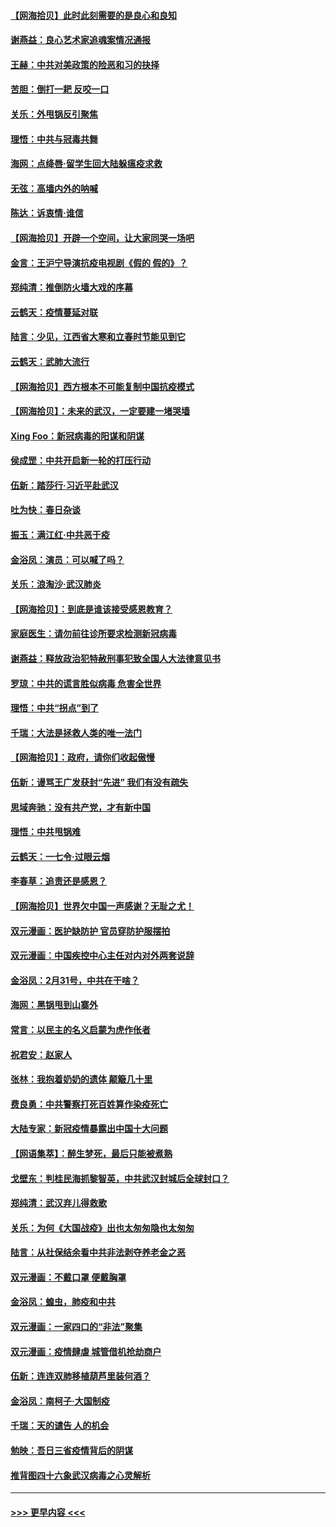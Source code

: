 #### [【网海拾贝】此时此刻需要的是良心和良知](../pages/nsc993/n11945471.md?t=03171831) 
#### [谢燕益：良心艺术家追魂案情况通报](../pages/nsc993/n11945327.md?t=03171831) 
#### [王赫：中共对美政策的险恶和习的抉择](../pages/nsc993/n11944942.md?t=03171831) 
#### [苦胆：倒打一耙 反咬一口](../pages/nsc993/n11944542.md?t=03171831) 
#### [关乐：外甩锅反引聚焦](../pages/nsc993/n11944211.md?t=03171831) 
#### [理悟：中共与冠毒共舞](../pages/nsc993/n11944197.md?t=03171831) 
#### [海网：点绛唇‧留学生回大陆躲瘟疫求救](../pages/nsc993/n11944043.md?t=03171831) 
#### [无弦：高墙内外的呐喊](../pages/nsc993/n11943684.md?t=03171831) 
#### [陈达：诉衷情·谁信](../pages/nsc993/n11942899.md?t=03171831) 
#### [【网海拾贝】开辟一个空间，让大家同哭一场吧](../pages/nsc993/n11942165.md?t=03171831) 
#### [金言：王沪宁导演抗疫电视剧《假的 假的》？](../pages/nsc993/n11941510.md?t=03171831) 
#### [郑纯清：推倒防火墙大戏的序幕](../pages/nsc993/n11940838.md?t=03171831) 
#### [云鹤天：疫情蔓延对联](../pages/nsc993/n11940579.md?t=03171831) 
#### [陆言：少见，江西省大寒和立春时节能见到它](../pages/nsc993/n11939983.md?t=03171831) 
#### [云鹤天：武肺大流行](../pages/nsc993/n11939902.md?t=03171831) 
#### [【网海拾贝】西方根本不可能复制中国抗疫模式](../pages/nsc993/n11939725.md?t=03171831) 
#### [【网海拾贝】：未来的武汉，一定要建一堵哭墙](../pages/nsc993/n11938684.md?t=03171831) 
#### [Xing Foo：新冠病毒的阳谋和阴谋](../pages/nsc993/n11936086.md?t=03171831) 
#### [侯成罡：中共开启新一轮的打压行动](../pages/nsc993/n11935730.md?t=03171831) 
#### [伍新：踏莎行‧习近平赴武汉](../pages/nsc993/n11935157.md?t=03171831) 
#### [吐为快：春日杂谈](../pages/nsc993/n11934776.md?t=03171831) 
#### [振玉：满江红‧中共恶于疫](../pages/nsc993/n11934647.md?t=03171831) 
#### [金浴凤：演员：可以喊了吗？](../pages/nsc993/n11934602.md?t=03171831) 
#### [关乐：浪淘沙·武汉肺炎](../pages/nsc993/n11931792.md?t=03171831) 
#### [【网海拾贝】：到底是谁该接受感恩教育？](../pages/nsc993/n11931552.md?t=03171831) 
#### [家庭医生：请勿前往诊所要求检测新冠病毒](../pages/nsc993/n11929190.md?t=03171831) 
#### [谢燕益：释放政治犯特赦刑事犯致全国人大法律意见书](../pages/nsc993/n11928978.md?t=03171831) 
#### [罗琼：中共的谎言胜似病毒 危害全世界](../pages/nsc993/n11922636.md?t=03171831) 
#### [理悟：中共“拐点”到了](../pages/nsc993/n11928496.md?t=03171831) 
#### [千瑞：大法是拯救人类的唯一法门](../pages/nsc993/n11927637.md?t=03171831) 
#### [【网海拾贝】：政府，请你们收起傲慢](../pages/nsc993/n11926932.md?t=03171831) 
#### [伍新：谩骂王广发获封“先进” 我们有没有疏失](../pages/nsc993/n11926101.md?t=03171831) 
#### [思域奔驰：没有共产党，才有新中国](../pages/nsc993/n11926058.md?t=03171831) 
#### [理悟：中共甩锅难](../pages/nsc993/n11925355.md?t=03171831) 
#### [云鹤天：一七令·过眼云烟](../pages/nsc993/n11925284.md?t=03171831) 
#### [李春草：追责还是感恩？](../pages/nsc993/n11925274.md?t=03171831) 
#### [【网海拾贝】世界欠中国一声感谢？无耻之尤！](../pages/nsc993/n11925239.md?t=03171831) 
#### [双元漫画：医护缺防护 官员穿防护服摆拍](../pages/nsc993/n11923899.md?t=03171831) 
#### [双元漫画：中国疾控中心主任对内对外两套说辞](../pages/nsc993/n11921994.md?t=03171831) 
#### [金浴凤：2月31号，中共在干啥？](../pages/nsc993/n11922706.md?t=03171831) 
#### [海网：黑锅甩到山寨外](../pages/nsc993/n11922688.md?t=03171831) 
#### [常言：以民主的名义启蒙为虎作伥者](../pages/nsc993/n11922217.md?t=03171831) 
#### [祝君安：赵家人](../pages/nsc993/n11922209.md?t=03171831) 
#### [张林：我抱着奶奶的遗体 颠簸几十里](../pages/nsc993/n11920945.md?t=03171831) 
#### [费良勇：中共警察打死百姓算作染疫死亡](../pages/nsc993/n11919264.md?t=03171831) 
#### [大陆专家：新冠疫情暴露出中国十大问题](../pages/nsc993/n11919187.md?t=03171831) 
#### [【网语集萃】：醉生梦死，最后只能被煮熟](../pages/nsc993/n11918994.md?t=03171831) 
#### [戈壁东：判桂民海抓黎智英，中共武汉封城后全球封口？](../pages/nsc993/n11917982.md?t=03171831) 
#### [郑纯清：武汉弃儿得救歌](../pages/nsc993/n11917881.md?t=03171831) 
#### [关乐：为何《大国战疫》出也太匆匆隐也太匆匆](../pages/nsc993/n11917792.md?t=03171831) 
#### [陆言：从社保结余看中共非法剥夺养老金之恶](../pages/nsc993/n11917084.md?t=03171831) 
#### [双元漫画：不戴口罩 便戴胸罩](../pages/nsc993/n11916447.md?t=03171831) 
#### [金浴凤：蝗虫，肺疫和中共](../pages/nsc993/n11916904.md?t=03171831) 
#### [双元漫画：一家四口的“非法”聚集](../pages/nsc993/n11916378.md?t=03171831) 
#### [双元漫画：疫情肆虐 城管借机抢劫商户](../pages/nsc993/n11916310.md?t=03171831) 
#### [伍新：连连双肺移植葫芦里装何酒？](../pages/nsc993/n11913667.md?t=03171831) 
#### [金浴凤：南柯子·大国制疫](../pages/nsc993/n11913657.md?t=03171831) 
#### [千瑞：天的谴告  人的机会](../pages/nsc993/n11913309.md?t=03171831) 
#### [勉映：吾日三省疫情背后的阴谋](../pages/nsc993/n11913079.md?t=03171831) 
#### [推背图四十六象武汉病毒之心灵解析](../pages/nsc993/n11911761.md?t=03171831) 

----
#### [ >>> 更早内容 <<< ](../indexes/nsc993-earlier.md)
